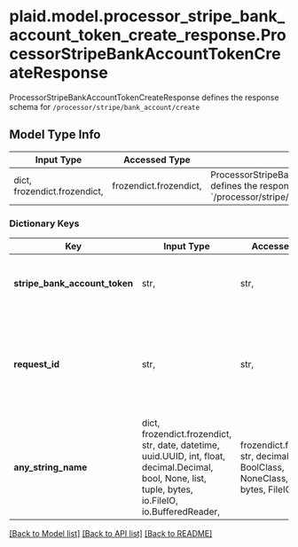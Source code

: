 # plaid.model.processor_stripe_bank_account_token_create_response.ProcessorStripeBankAccountTokenCreateResponse

ProcessorStripeBankAccountTokenCreateResponse defines the response schema for `/processor/stripe/bank_account/create`

## Model Type Info
Input Type | Accessed Type | Description | Notes
------------ | ------------- | ------------- | -------------
dict, frozendict.frozendict,  | frozendict.frozendict,  | ProcessorStripeBankAccountTokenCreateResponse defines the response schema for &#x60;/processor/stripe/bank_account/create&#x60; | 

### Dictionary Keys
Key | Input Type | Accessed Type | Description | Notes
------------ | ------------- | ------------- | ------------- | -------------
**stripe_bank_account_token** | str,  | str,  | A token that can be sent to Stripe for use in making API calls to Plaid | 
**request_id** | str,  | str,  | A unique identifier for the request, which can be used for troubleshooting. This identifier, like all Plaid identifiers, is case sensitive. | 
**any_string_name** | dict, frozendict.frozendict, str, date, datetime, uuid.UUID, int, float, decimal.Decimal, bool, None, list, tuple, bytes, io.FileIO, io.BufferedReader,  | frozendict.frozendict, str, decimal.Decimal, BoolClass, NoneClass, tuple, bytes, FileIO | any string name can be used but the value must be the correct type | [optional]

[[Back to Model list]](../../README.md#documentation-for-models) [[Back to API list]](../../README.md#documentation-for-api-endpoints) [[Back to README]](../../README.md)

